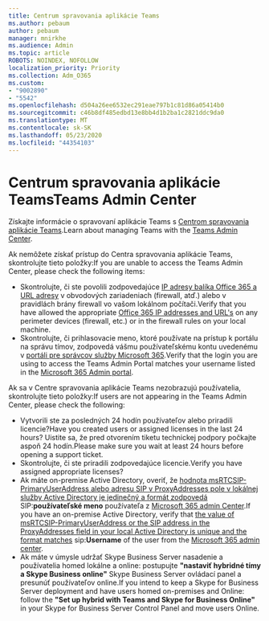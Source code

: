 ```yaml
---
title: Centrum spravovania aplikácie Teams
ms.author: pebaum
author: pebaum
manager: mnirkhe
ms.audience: Admin
ms.topic: article
ROBOTS: NOINDEX, NOFOLLOW
localization_priority: Priority
ms.collection: Adm_O365
ms.custom:
- "9002890"
- "5542"
ms.openlocfilehash: d504a26ee6532ec291eae797b1c81d86a05414b0
ms.sourcegitcommit: c46b8df485edbd13e8bb4d1b2ba1c2821ddc9da0
ms.translationtype: MT
ms.contentlocale: sk-SK
ms.lasthandoff: 05/23/2020
ms.locfileid: "44354103"
---
```

# <a name="teams-admin-center"></a><span data-ttu-id="7637b-102">Centrum spravovania aplikácie Teams</span><span class="sxs-lookup"><span data-stu-id="7637b-102">Teams Admin Center</span></span>

<span data-ttu-id="7637b-103">Získajte informácie o spravovaní aplikácie Teams s [Centrom spravovania aplikácie Teams](https://docs.microsoft.com/microsoftteams/manage-teams-skypeforbusiness-admin-center).</span><span class="sxs-lookup"><span data-stu-id="7637b-103">Learn about managing Teams with the [Teams Admin Center](https://docs.microsoft.com/microsoftteams/manage-teams-skypeforbusiness-admin-center).</span></span>

<span data-ttu-id="7637b-104">Ak nemôžete získať prístup do Centra spravovania aplikácie Teams, skontrolujte tieto položky:</span><span class="sxs-lookup"><span data-stu-id="7637b-104">If you are unable to access the Teams Admin Center, please check the following items:</span></span>

- <span data-ttu-id="7637b-105">Skontrolujte, či ste povolili zodpovedajúce [IP adresy balíka Office 365 a URL adresy](https://docs.microsoft.com/Office365/Enterprise/office-365-ip-web-service) v obvodových zariadeniach (firewall, atď.) alebo v pravidlách brány firewall vo vašom lokálnom počítači.</span><span class="sxs-lookup"><span data-stu-id="7637b-105">Verify that you have allowed the appropriate [Office 365 IP addresses and URL's](https://docs.microsoft.com/Office365/Enterprise/office-365-ip-web-service) on any perimeter devices (firewall, etc.) or in the firewall rules on your local machine.</span></span>
- <span data-ttu-id="7637b-106">Skontrolujte, či prihlasovacie meno, ktoré používate na prístup k portálu na správu tímov, zodpovedá vášmu používateľskému kontu uvedenému v [portáli pre správcov služby Microsoft 365](https://admin.microsoft.com/Adminportal/Home?source=applauncher#/users).</span><span class="sxs-lookup"><span data-stu-id="7637b-106">Verify that the login you are using to access the Teams Admin Portal matches your username listed in the [Microsoft 365 Admin portal](https://admin.microsoft.com/Adminportal/Home?source=applauncher#/users).</span></span>

<span data-ttu-id="7637b-107">Ak sa v Centre spravovania aplikácie Teams nezobrazujú používatelia, skontrolujte tieto položky:</span><span class="sxs-lookup"><span data-stu-id="7637b-107">If users are not appearing in the Teams Admin Center, please check the following:</span></span>

- <span data-ttu-id="7637b-108">Vytvorili ste za posledných 24 hodín používateľov alebo priradili licencie?</span><span class="sxs-lookup"><span data-stu-id="7637b-108">Have you created users or assigned licenses in the last 24 hours?</span></span> <span data-ttu-id="7637b-109">Uistite sa, že pred otvorením tiketu technickej podpory počkajte aspoň 24 hodín.</span><span class="sxs-lookup"><span data-stu-id="7637b-109">Please make sure you wait at least 24 hours before opening a support ticket.</span></span>
- <span data-ttu-id="7637b-110">Skontrolujte, či ste priradili zodpovedajúce licencie.</span><span class="sxs-lookup"><span data-stu-id="7637b-110">Verify you have assigned appropriate licenses?</span></span>
- <span data-ttu-id="7637b-111">Ak máte on-premise Active Directory, overiť, že [hodnota msRTCSIP-PrimaryUserAddress alebo adresu SIP v ProxyAddresses pole v lokálnej služby Active Directory je jedinečný a formát zodpovedá](https://docs.microsoft.com/skypeforbusiness/troubleshoot/online-configuration/msrtcsip-primaryuseraddress-proxyaddaddress) SIP:**používateľské meno** používateľa z [Microsoft 365 admin Center](https://admin.microsoft.com/Adminportal/Home?source=applauncher#/users).</span><span class="sxs-lookup"><span data-stu-id="7637b-111">If you have an on-premise Active Directory, verify that [the value of msRTCSIP-PrimaryUserAddress or the SIP address in the ProxyAddresses field in your local Active Directory is unique and the format matches](https://docs.microsoft.com/skypeforbusiness/troubleshoot/online-configuration/msrtcsip-primaryuseraddress-proxyaddaddress) sip:**Username** of the user from the [Microsoft 365 admin center](https://admin.microsoft.com/Adminportal/Home?source=applauncher#/users).</span></span>
- <span data-ttu-id="7637b-112">Ak máte v úmysle udržať Skype Business Server nasadenie a používatelia homed lokálne a online: postupujte **"nastaviť hybridné tímy a Skype Business online"** Skype Business Server ovládací panel a presunúť používateľov online.</span><span class="sxs-lookup"><span data-stu-id="7637b-112">If you intend to keep a Skype for Business Server deployment and have users homed on-premises and Online: follow the **"Set up hybrid with Teams and Skype for Business Online"** in your Skype for Business Server Control Panel and move users Online.</span></span>
